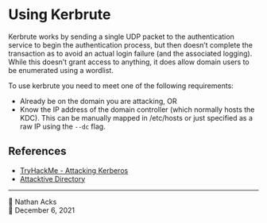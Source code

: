 # Using Kerbrute

Kerbrute works by sending a single UDP packet to the authentication service to begin the authentication process, but then doesn’t complete the transaction as to avoid an actual login failure (and the associated logging). While this doesn’t grant access to anything, it does allow domain users to be enumerated using a wordlist.

To use kerbrute you need to meet one of the following requirements:

* Already be on the domain you are attacking, OR
* Know the IP address of the domain controller (which normally hosts the KDC). This can be manually mapped in /etc/hosts or just specified as a raw IP using the `--dc` flag.

## References

* [TryHackMe - Attacking Kerberos](tryhackme-attacking-kerberos.md)
* [Attacktive Directory](tryhackme-attacktive-directory.md)

- - - -

👤 Nathan Acks  
📅 December 6, 2021
